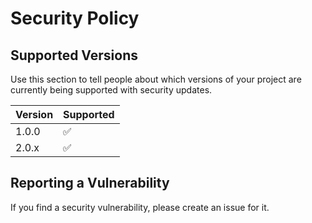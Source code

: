 # Security Policy

## Supported Versions

Use this section to tell people about which versions of your project are
currently being supported with security updates.

| Version | Supported          |
| ------- | ------------------ |
| 1.0.0  | ✅ |
| 2.0.x   | ✅|

## Reporting a Vulnerability

If you find a security vulnerability, please create an issue for it.
